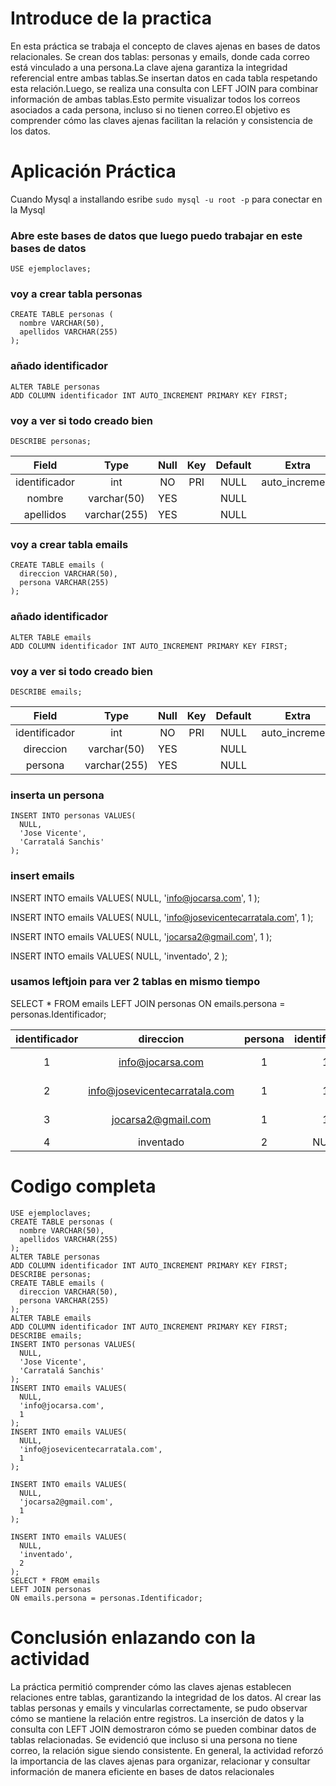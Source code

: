 # Introduce de la practica 
En esta práctica se trabaja el concepto de claves ajenas en bases de datos relacionales. Se crean dos tablas: personas y emails, donde cada correo está vinculado a una persona.La clave ajena garantiza la integridad referencial entre ambas tablas.Se insertan datos en cada tabla respetando esta relación.Luego, se realiza una consulta con LEFT JOIN para combinar información de ambas tablas.Esto permite visualizar todos los correos asociados a cada persona, incluso si no tienen correo.El objetivo es comprender cómo las claves ajenas facilitan la relación y consistencia de los datos.
#  Aplicación Práctica
Cuando Mysql a installando esribe  `sudo mysql -u root -p` para conectar en la Mysql 

### Abre este bases de datos que luego puedo trabajar en este bases de datos 

```
USE ejemploclaves;
```


### voy a crear tabla personas 

```
CREATE TABLE personas (
  nombre VARCHAR(50),
  apellidos VARCHAR(255)
);
```

### añado identificador
```
ALTER TABLE personas
ADD COLUMN identificador INT AUTO_INCREMENT PRIMARY KEY FIRST;
```

### voy a ver si todo creado bien

```
DESCRIBE personas;
```

| Field         | Type         | Null | Key | Default | Extra          |
|:---------------:|:--------------:|:------:|:-----:|:---------:|:----------------:|
| identificador | int          | NO   | PRI | NULL    | auto_increment |
| nombre        | varchar(50)  | YES  |     | NULL    |                |
| apellidos     | varchar(255) | YES  |     | NULL    |                |



### voy a crear tabla emails
```
CREATE TABLE emails (
  direccion VARCHAR(50),
  persona VARCHAR(255)
);
```

### añado identificador
```
ALTER TABLE emails
ADD COLUMN identificador INT AUTO_INCREMENT PRIMARY KEY FIRST;
```
### voy a ver si todo creado bien

```
DESCRIBE emails;
```

| Field         | Type         | Null | Key | Default | Extra          |
|:---------------:|:--------------:|:------:|:-----:|:---------:|:----------------:|
| identificador | int          | NO   | PRI | NULL    | auto_increment |
| direccion     | varchar(50)  | YES  |     | NULL    |                |
| persona       | varchar(255) | YES  |     | NULL    |                |


### inserta un persona 
```
INSERT INTO personas VALUES(
  NULL,
  'Jose Vicente',
  'Carratalá Sanchis'
);
``` 
### insert emails 
INSERT INTO emails VALUES(
  NULL,
  'info@jocarsa.com',
  1
);


INSERT INTO emails VALUES(
  NULL,
  'info@josevicentecarratala.com',
  1
);

INSERT INTO emails VALUES(
  NULL,
  'jocarsa2@gmail.com',
  1
);

INSERT INTO emails VALUES(
  NULL,
  'inventado',
  2
);


### usamos leftjoin para ver 2 tablas en mismo tiempo 

SELECT * FROM emails
LEFT JOIN personas
ON emails.persona = personas.Identificador;


| identificador | direccion                     | persona | identificador | nombre       | apellidos          |
|:---------------:|:--------------:|:------:|:-----:|:---------:|:----------------:|
|             1 | info@jocarsa.com              | 1       |             1 | Jose Vicente | Carratalá Sanchis  |
|             2 | info@josevicentecarratala.com | 1       |             1 | Jose Vicente | Carratalá Sanchis  |
|             3 | jocarsa2@gmail.com            | 1       |             1 | Jose Vicente | Carratalá Sanchis  |
|             4 | inventado                     | 2       |          NULL | NULL         | NULL               |


# Codigo completa 
```
USE ejemploclaves;
CREATE TABLE personas (
  nombre VARCHAR(50),
  apellidos VARCHAR(255)
);
ALTER TABLE personas
ADD COLUMN identificador INT AUTO_INCREMENT PRIMARY KEY FIRST;
DESCRIBE personas;
CREATE TABLE emails (
  direccion VARCHAR(50),
  persona VARCHAR(255)
);
ALTER TABLE emails
ADD COLUMN identificador INT AUTO_INCREMENT PRIMARY KEY FIRST;
DESCRIBE emails;
INSERT INTO personas VALUES(
  NULL,
  'Jose Vicente',
  'Carratalá Sanchis'
);
INSERT INTO emails VALUES(
  NULL,
  'info@jocarsa.com',
  1
);
INSERT INTO emails VALUES(
  NULL,
  'info@josevicentecarratala.com',
  1
);

INSERT INTO emails VALUES(
  NULL,
  'jocarsa2@gmail.com',
  1
);

INSERT INTO emails VALUES(
  NULL,
  'inventado',
  2
);
SELECT * FROM emails
LEFT JOIN personas
ON emails.persona = personas.Identificador;
```
# Conclusión enlazando con la actividad 
La práctica permitió comprender cómo las claves ajenas establecen relaciones entre tablas, garantizando la integridad de los datos.
Al crear las tablas personas y emails y vincularlas correctamente, se pudo observar cómo se mantiene la relación entre registros.
La inserción de datos y la consulta con LEFT JOIN demostraron cómo se pueden combinar datos de tablas relacionadas.
Se evidenció que incluso si una persona no tiene correo, la relación sigue siendo consistente.
En general, la actividad reforzó la importancia de las claves ajenas para organizar, relacionar y consultar información de manera eficiente en bases de datos relacionales
